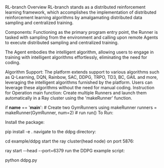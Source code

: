 RL-branch
Overview
RL-branch stands as a distributed reinforcement learning framework, which accomplishes the implementation of distributed reinforcement learning algorithms by amalgamating distributed data sampling and centralized training.

Components:
Functioning as the primary program entry point, the Runner is tasked with sampling from the environment and calling upon remote Agents to execute distributed sampling and centralized training.

The Agent embodies the intelligent algorithm, allowing users to engage in training with intelligent algorithms effortlessly, eliminating the need for coding.

Algorithm Support:
The platform extends support to various algorithms such as Q-Learning, DQN, Rainbow, SAC, DDPG, TRPO, TD3, BC, GAIL and more, leveraging the intelligent algorithms furnished by the platform.
Users can leverage these algorithms without the need for manual coding.
Instruction for Operation
main function: Create multiple Runners and launch them automatically in a Ray cluster using the 'makeRunner' function.

if __name__ == '__main__':
	# Create two GymRunners using makeRunner
	runners = makeRunner(GymRunner, num=2)
	# run
	run()
To Run:

Install the package:

pip install -e .
navigate to the ddpg directory:

cd example/ddpg
start the ray cluster(head node) on port 5876:

ray start --head --port=6379
run the DDPG example script:

python ddpg.py
